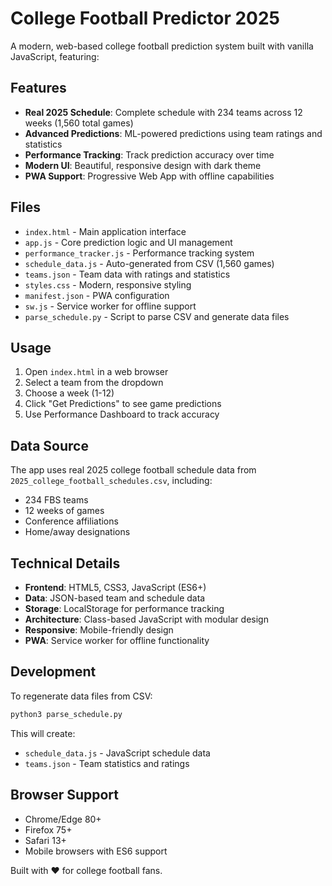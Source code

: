 # College Football Predictor 2025

A modern, web-based college football prediction system built with vanilla JavaScript, featuring:

## Features

- **Real 2025 Schedule**: Complete schedule with 234 teams across 12 weeks (1,560 total games)
- **Advanced Predictions**: ML-powered predictions using team ratings and statistics
- **Performance Tracking**: Track prediction accuracy over time
- **Modern UI**: Beautiful, responsive design with dark theme
- **PWA Support**: Progressive Web App with offline capabilities

## Files

- `index.html` - Main application interface
- `app.js` - Core prediction logic and UI management
- `performance_tracker.js` - Performance tracking system
- `schedule_data.js` - Auto-generated from CSV (1,560 games)
- `teams.json` - Team data with ratings and statistics
- `styles.css` - Modern, responsive styling
- `manifest.json` - PWA configuration
- `sw.js` - Service worker for offline support
- `parse_schedule.py` - Script to parse CSV and generate data files

## Usage

1. Open `index.html` in a web browser
2. Select a team from the dropdown
3. Choose a week (1-12)
4. Click "Get Predictions" to see game predictions
5. Use Performance Dashboard to track accuracy

## Data Source

The app uses real 2025 college football schedule data from `2025_college_football_schedules.csv`, including:
- 234 FBS teams
- 12 weeks of games
- Conference affiliations
- Home/away designations

## Technical Details

- **Frontend**: HTML5, CSS3, JavaScript (ES6+)
- **Data**: JSON-based team and schedule data
- **Storage**: LocalStorage for performance tracking
- **Architecture**: Class-based JavaScript with modular design
- **Responsive**: Mobile-friendly design
- **PWA**: Service worker for offline functionality

## Development

To regenerate data files from CSV:
```bash
python3 parse_schedule.py
```

This will create:
- `schedule_data.js` - JavaScript schedule data
- `teams.json` - Team statistics and ratings

## Browser Support

- Chrome/Edge 80+
- Firefox 75+
- Safari 13+
- Mobile browsers with ES6 support

Built with ❤️ for college football fans.
